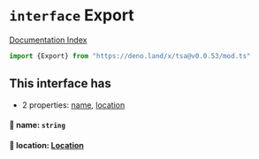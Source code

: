 # `interface` Export

[Documentation Index](../README.md)

```ts
import {Export} from "https://deno.land/x/tsa@v0.0.53/mod.ts"
```

## This interface has

- 2 properties:
[name](#-name-string),
[location](#-location-location)


#### 📄 name: `string`



#### 📄 location: [Location](../interface.Location/README.md)



